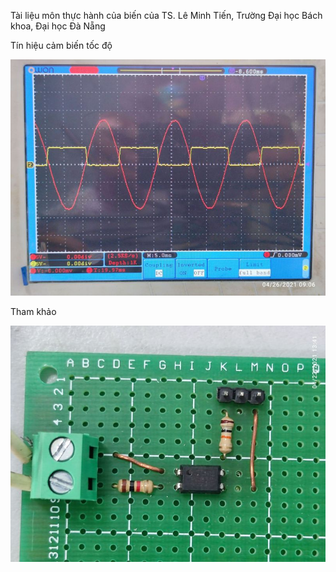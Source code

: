 Tài liệu môn thực hành của biến của TS. Lê Minh Tiến, Trường Đại học Bách khoa, Đại học Đà Nẵng

Tín hiệu cảm biến tốc độ

![Signal](https://github.com/leminhtienla/thcb/blob/main/pics/IMG_20210426_090602.jpg)

Tham khảo

![Signal](https://github.com/leminhtienla/thcb/blob/main/pics/IMG_20210422_134147.jpg)
